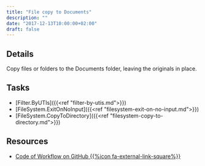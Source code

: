 ```yaml
---
title: "File copy to Documents"
description: ""
date: "2017-12-13T10:00:00+02:00"
draft: false
---
```


## Details

Copy files or folders to the Documents folder, leaving the originals in place.

## Tasks

- [Filter.ByUTIs]({{<ref "filter-by-utis.md">}})
- [FileSystem.ExitOnNoInput]({{<ref "filesystem-exit-on-no-input.md">}})
- [FileSystem.CopyToDirectory]({{<ref "filesystem-copy-to-directory.md">}})

## Resources

- <a href="https://github.com/geberl/droppy-workspace/blob/master/Workflows/file_copy_to_documents.json" target="_blank">Code of Workflow on GitHub {{%icon fa-external-link-square%}}</a>
